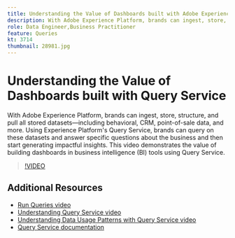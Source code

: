```yaml
---
title: Understanding the Value of Dashboards built with Adobe Experience Platform Query Service
description: With Adobe Experience Platform, brands can ingest, store, structure, and pull all stored datasets&mdash;including behavioral, CRM, point-of-sale data, and more. Using Experience Platform's Query Service, brands can query on these datasets and answer specific questions about the business and then start generating impactful insights. This video demonstrates the value of building dashboards in business intelligence (BI) tools using Query Service.
role: Data Engineer,Business Practitioner
feature: Queries
kt: 3714
thumbnail: 28981.jpg
---
```


# Understanding the Value of Dashboards built with Query Service

With Adobe Experience Platform, brands can ingest, store, structure, and pull all stored datasets&mdash;including behavioral, CRM, point-of-sale data, and more. Using Experience Platform's Query Service, brands can query on these datasets and answer specific questions about the business and then start generating impactful insights. This video demonstrates the value of building dashboards in business intelligence (BI) tools using Query Service.

>[!VIDEO](https://video.tv.adobe.com/v/28981?quality=12&learn=on)

## Additional Resources

* [Run Queries video](run-queries.md)
* [Understanding Query Service video](understanding-query-service.md)
* [Understanding Data Usage Patterns with Query Service video](understanding-data-usage-patterns-with-query-service.md)
* [Query Service documentation](https://www.adobe.io/apis/experienceplatform/home/query-service/overview.html)
